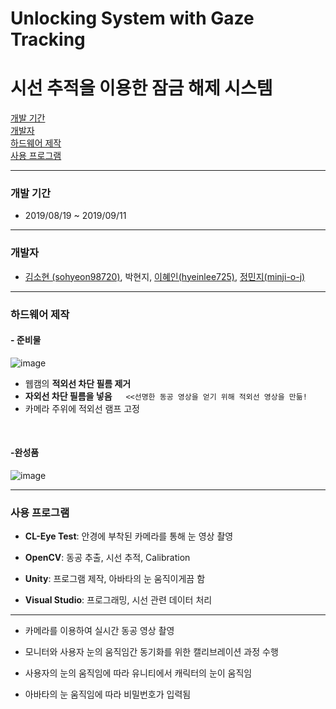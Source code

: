 # Unlocking System with Gaze Tracking
# 시선 추적을 이용한 잠금 해제 시스템
[개발 기간](#개발-기간)  
[개발자](#개발자)  
[하드웨어 제작](#하드웨어-제작)  
[사용 프로그램](#사용-프로그램)  


---
### 개발 기간

- 2019/08/19 ~ 2019/09/11
---
### 개발자

- [김소현 (sohyeon98720)](https://github.com/sohyeon98720), 박현지, [이혜인(hyeinlee725)](https://github.com/hyeinlee725), [정민지(minji-o-j)](https://github.com/minji-o-j) 


--- 
### 하드웨어 제작
#### - 준비물
![image](https://user-images.githubusercontent.com/45448731/75803052-1aec8180-5dc1-11ea-9005-3a1a7a7de31d.png)


- 웹캠의 __적외선 차단 필름 제거__
- __자외선 차단 필름을 넣음__  　    `<<선명한 동공 영상을 얻기 위해 적외선 영상을 만듦!`
- 카메라 주위에 적외선 램프 고정
<br>

#### -완성품
![image](https://user-images.githubusercontent.com/45448731/75803296-92baac00-5dc1-11ea-95c0-182f2be12af5.png)

---

### 사용 프로그램

-  __CL-Eye Test__: 안경에 부착된 카메라를 통해 눈 영상 촬영

-  __OpenCV__: 동공 추출, 시선 추적, Calibration

-  __Unity__: 프로그램 제작, 아바타의 눈 움직이게끔 함

-  __Visual Studio__: 프로그래밍, 시선 관련 데이터 처리

---


- 카메라를 이용하여 실시간 동공 영상 촬영

- 모니터와 사용자 눈의 움직임간 동기화를 위한 캘리브레이션 과정 수행

- 사용자의 눈의 움직임에 따라 유니티에서 캐릭터의 눈이 움직임

- 아바타의 눈 움직임에 따라 비밀번호가 입력됨

